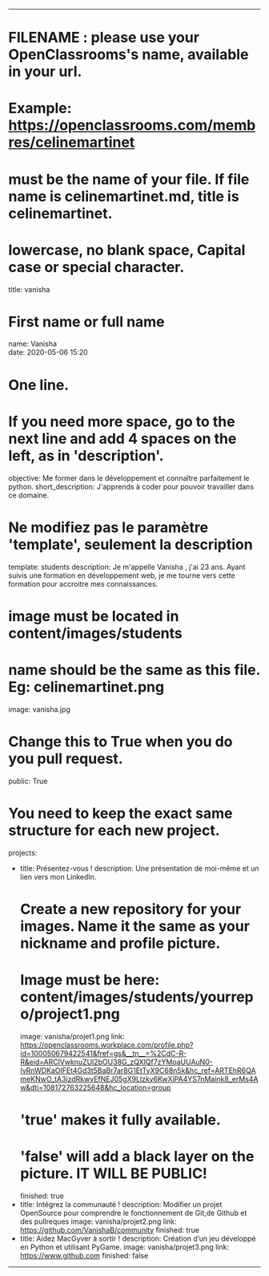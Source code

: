 ---

# FILENAME : please use your OpenClassrooms's name, available in your url.
# Example: https://openclassrooms.com/membres/celinemartinet
# must be the name of your file. If file name is celinemartinet.md, title is celinemartinet.
# lowercase, no blank space, Capital case or special character.
title: vanisha

# First name or full name
name: Vanisha  
date: 2020-05-06 15:20

# One line.
# If you need more space, go to the next line and add 4 spaces on the left, as in 'description'.
objective: Me former dans le développement et connaître parfaitement le python.
short_description: J'apprends à coder pour pouvoir travailler dans ce domaine.

# Ne modifiez pas le paramètre 'template', seulement la description
template: students
description:
    Je m'appelle Vanisha , j'ai 23 ans.	Ayant suivis une formation en développement web, je me tourne vers cette formation pour accroitre mes connaissances.

# image must be located in content/images/students
# name should be the same as this file. Eg: celinemartinet.png
image: vanisha.jpg

# Change this to True when you do you pull request.
public: True

# You need to keep the exact same structure for each new project.
projects:
  - title: Présentez-vous !
    description: Une présentation de moi-même et un lien vers mon LinkedIn.
    # Create a new repository for your images. Name it the same as your nickname and profile picture.
    # Image must be here: content/images/students/yourrepo/project1.png
    image: vanisha/projet1.png
    link: https://openclassrooms.workplace.com/profile.php?id=100050679422541&fref=gs&__tn__=%2CdC-R-R&eid=ARClVwknuZUl2bOU38G_zQXlQf7zYMoaUUAuN0-IvRnWDKaOlFEt4Gd3t5BaBr7ar8G1EtTyX9C68n5k&hc_ref=ARTEhR6QAmeKNwO_tA3izdRkwvEfNEJ05gX9Llzky6KwXiPA4YS7nMaink8_erMs4Aw&dti=108172763225648&hc_location=group
    # 'true' makes it fully available.
    # 'false' will add a black layer on the picture. IT WILL BE PUBLIC!
    finished: true
  - title: Intégrez la communauté !
    description: Modifier un projet OpenSource pour comprendre le fonctionnement de Git,de Github et des pullreques 
    image: vanisha/projet2.png
    link: https://github.com/VanishaB/community
    finished: true
  - title: Aidez MacGyver à sortir !
    description: Création d’un jeu développé en Python et utilisant PyGame.
    image: vanisha/projet3.png
    link: https://www.github.com
    finished: false
---